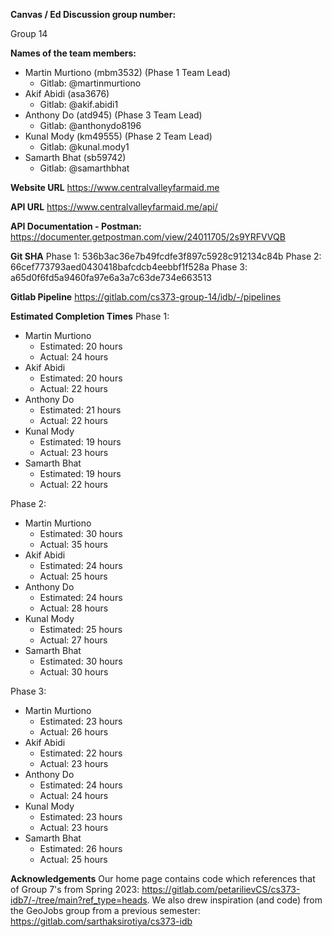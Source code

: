 **Canvas / Ed Discussion group number:**

Group 14

**Names of the team members:**

-   Martin Murtiono (mbm3532) (Phase 1 Team Lead)
    * Gitlab: @martinmurtiono
-   Akif Abidi (asa3676)
    * Gitlab: @akif.abidi1
-   Anthony Do (atd945) (Phase 3 Team Lead)
    * Gitlab: @anthonydo8196
-   Kunal Mody (km49555) (Phase 2 Team Lead)
    * Gitlab: @kunal.mody1
-   Samarth Bhat (sb59742)
    * Gitlab: @samarthbhat

**Website URL**
<https://www.centralvalleyfarmaid.me>

**API URL**
<https://www.centralvalleyfarmaid.me/api/>

**API Documentation - Postman:**
<https://documenter.getpostman.com/view/24011705/2s9YRFVVQB>

**Git SHA**
Phase 1: 536b3ac36e7b49fcdfe3f897c5928c912134c84b
Phase 2: 66cef773793aed0430418bafcdcb4eebbf1f528a
Phase 3: a65d0f6fd5a9460fa97e6a3a7c63de734e663513

**Gitlab Pipeline**
<https://gitlab.com/cs373-group-14/idb/-/pipelines>

**Estimated Completion Times**
Phase 1:
-   Martin Murtiono
    * Estimated: 20 hours
    * Actual: 24 hours
-   Akif Abidi
    * Estimated: 20 hours
    * Actual: 22 hours
-   Anthony Do
    * Estimated: 21 hours
    * Actual: 22 hours
-   Kunal Mody
    * Estimated: 19 hours
    * Actual: 23 hours
-   Samarth Bhat
    * Estimated: 19 hours
    * Actual: 22 hours

Phase 2:
-   Martin Murtiono
    * Estimated: 30 hours
    * Actual: 35 hours
-   Akif Abidi
    * Estimated: 24 hours
    * Actual: 25 hours
-   Anthony Do
    * Estimated: 24 hours
    * Actual: 28 hours
-   Kunal Mody
    * Estimated: 25 hours
    * Actual: 27 hours
-   Samarth Bhat
    * Estimated: 30 hours
    * Actual: 30 hours

Phase 3:
-   Martin Murtiono
    * Estimated: 23 hours
    * Actual: 26 hours
-   Akif Abidi
    * Estimated: 22 hours
    * Actual: 23 hours
-   Anthony Do
    * Estimated: 24 hours
    * Actual: 24 hours
-   Kunal Mody
    * Estimated: 23 hours
    * Actual: 23 hours
-   Samarth Bhat
    * Estimated: 26 hours
    * Actual: 25 hours

**Acknowledgements**
Our home page contains code which references that of Group 7's from Spring 2023: <https://gitlab.com/petarilievCS/cs373-idb7/-/tree/main?ref_type=heads>. We also drew inspiration (and code) from the GeoJobs group from a previous semester: <https://gitlab.com/sarthaksirotiya/cs373-idb>
